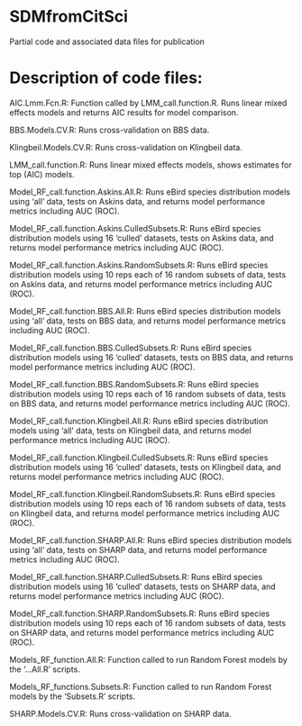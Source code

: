 # SDMfromCitSci
Partial code and associated data files for publication

# Description of code files:

AIC.Lmm.Fcn.R: Function called by LMM_call.function.R. Runs linear mixed effects models and returns AIC results for model comparison.

BBS.Models.CV.R: Runs cross-validation on BBS data.

Klingbeil.Models.CV.R: Runs cross-validation on Klingbeil data.

LMM_call.function.R: Runs linear mixed effects models, shows estimates for top (AIC) models.

Model_RF_call.function.Askins.All.R: Runs eBird species distribution models using ‘all’ data, tests on Askins data, and returns model performance metrics including AUC (ROC). 

Model_RF_call.function.Askins.CulledSubsets.R: Runs eBird species distribution models using 16 ‘culled’ datasets, tests on Askins data, and returns model performance metrics including AUC (ROC). 

Model_RF_call.function.Askins.RandomSubsets.R: Runs eBird species distribution models using 10 reps each of 16 random subsets of data, tests on Askins data, and returns model performance metrics including AUC (ROC). 

Model_RF_call.function.BBS.All.R: Runs eBird species distribution models using ‘all’ data, tests on BBS data, and returns model performance metrics including AUC (ROC). 

Model_RF_call.function.BBS.CulledSubsets.R: Runs eBird species distribution models using 16 ‘culled’ datasets, tests on BBS data, and returns model performance metrics including AUC (ROC). 

Model_RF_call.function.BBS.RandomSubsets.R: Runs eBird species distribution models using 10 reps each of 16 random subsets of data, tests on BBS data, and returns model performance metrics including AUC (ROC). 

Model_RF_call.function.Klingbeil.All.R: Runs eBird species distribution models using ‘all’ data, tests on Klingbeil data, and returns model performance metrics including AUC (ROC). 

Model_RF_call.function.Klingbeil.CulledSubsets.R: Runs eBird species distribution models using 16 ‘culled’ datasets, tests on Klingbeil data, and returns model performance metrics including AUC (ROC). 

Model_RF_call.function.Klingbeil.RandomSubsets.R: Runs eBird species distribution models using 10 reps each of 16 random subsets of data, tests on Klingbeil data, and returns model performance metrics including AUC (ROC). 

Model_RF_call.function.SHARP.All.R: Runs eBird species distribution models using ‘all’ data, tests on SHARP data, and returns model performance metrics including AUC (ROC). 

Model_RF_call.function.SHARP.CulledSubsets.R: Runs eBird species distribution models using 16 ‘culled’ datasets, tests on SHARP data, and returns model performance metrics including AUC (ROC). 

Model_RF_call.function.SHARP.RandomSubsets.R: Runs eBird species distribution models using 10 reps each of 16 random subsets of data, tests on SHARP data, and returns model performance metrics including AUC (ROC). 

Models_RF_function.All.R: Function called to run Random Forest models by the ‘…All.R’ scripts.

Models_RF_functions.Subsets.R: Function called to run Random Forest models by the ‘Subsets.R’ scripts.

SHARP.Models.CV.R: Runs cross-validation on SHARP data. 



